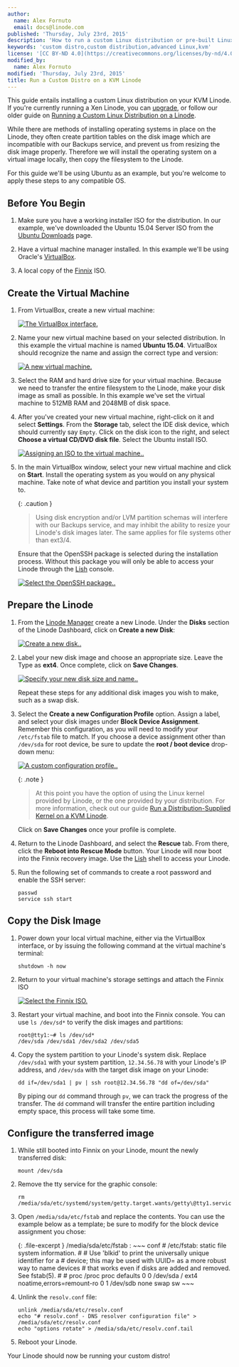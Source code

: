 ```yaml
---
author:
  name: Alex Fornuto
  email: docs@linode.com
published: 'Thursday, July 23rd, 2015'
description: 'How to run a custom Linux distribution or pre-built Linux appliance on your KVM Linode.'
keywords: 'custom distro,custom distribution,advanced Linux,kvm'
license: '[CC BY-ND 4.0](https://creativecommons.org/licenses/by-nd/4.0)'
modified_by:
  name: Alex Fornuto
modified: 'Thursday, July 23rd, 2015'
title: Run a Custom Distro on a KVM Linode
---
```


This guide entails installing a custom Linux distribution on your KVM Linode. If you're currently running a Xen Linode, you can [upgrade](https://www.linode.com/docs/platform/kvm#how-to-enable-kvm), or follow our older guide on [Running a Custom Linux Distribution on a Linode](/docs/tools-reference/custom-kernels-distros/running-a-custom-linux-distro-on-a-linode-vps).

While there are methods of installing operating systems in place on the Linode, they often create partition tables on the disk image which are incompatible with our Backups service, and prevent us from resizing the disk image properly. Therefore we will install the operating system on a virtual image locally, then copy the filesystem to the Linode.

For this guide we'll be using Ubuntu as an example, but you're welcome to apply these steps to any compatible OS. 

## Before You Begin

1.  Make sure you have a working installer ISO for the distribution. In our example, we've downloaded the Ubuntu 15.04 Server ISO from the [Ubuntu Downloads](http://www.ubuntu.com/download/server) page.

2.  Have a virtual machine manager installed. In this example we'll be using Oracle's [VirtualBox](https://www.virtualbox.org/).

3.  A local copy of the [Finnix](http://www.finnix.org/) ISO.

## Create the Virtual Machine

1.  From VirtualBox, create a new virtual machine:

    [![The VirtualBox interface.](/docs/assets/1164-vbvm1-1.png)](/docs/assets/1164-vbvm1-1.png)

2.  Name your new virtual machine based on your selected distribution.  In this example the virtual machine is named **Ubuntu 15.04**. VirtualBox should recognize the name and assign the correct type and version:

    [![A new virtual machine.](/docs/assets/custom-distro-new-image.png)](/docs/assets/custom-distro-new-image.png)

3.  Select the RAM and hard drive size for your virtual machine. Because we need to transfer the entire filesystem to the Linode, make your disk image as small as possible. In this example we've set the virtual machine to 512MB RAM and 2048MB of disk space.

4.  After you've created your new virtual machine, right-click on it and select **Settings**. From the **Storage** tab, select the IDE disk device, which should currently say `Empty`. Click on the disk icon to the right, and select **Choose a virtual CD/DVD disk file**. Select the Ubuntu install ISO.

    [![Assigning an ISO to the virtual machine..](/docs/assets/custom-distro-choose-iso_small.png)](/docs/assets/custom-distro-choose-iso.png)

5.  In the main VirtualBox window, select your new virtual machine and click on **Start**. Install the operating system as you would on any physical machine. Take note of what device and partition you install your system to.

    {: .caution }
    > Using disk encryption and/or LVM partition schemas will interfere with our Backups service, and may inhibit the ability to resize your Linode's disk images later. The same applies for file systems other than ext3/4.

    Ensure that the OpenSSH package is selected during the installation process. Without this package you will only be able to access your Linode through the [Lish](/docs/networking/using-the-linode-shell-lish) console.

    [![Select the OpenSSH package..](/docs/assets/custom-distro-select-openssh_small.png)](/docs/assets/custom-distro-select-openssh.png)


## Prepare the Linode

1.  From the [Linode Manager](https://manager.linode.com/) create a new Linode. Under the **Disks** section of the Linode Dashboard, click on **Create a new Disk**:

    [![Create a new disk..](/docs/assets/custom-distro-new-disk_small.png)](/docs/assets/custom-distro-new-disk.png)

2.  Label your new disk image and choose an appropriate size. Leave the Type as **ext4**. Once complete, click on **Save Changes**.

    [![Specify your new disk size and name..](/docs/assets/custom-distro-disk-image.png)](/docs/assets/custom-distro-disk-image.png)

    Repeat these steps for any additional disk images you wish to make, such as a swap disk.

3.  Select the **Create a new Configuration Profile** option. Assign a label, and select your disk images under **Block Device Assignment**. Remember this configuration, as you will need to modify your `/etc/fstab` file to match. If you choose a device assignment other than `/dev/sda` for root device, be sure to update the **root / boot device** drop-down menu:

    [![A custom configuration profile..](/docs/assets/custom-distro-config-profile_small.png)](/docs/assets/custom-distro-config-profile.png)

    {: .note }
    > At this point you have the option of using the Linux kernel provided by Linode, or the one provided by your distribution. For more information, check out our guide [Run a Distribution-Supplied Kernel on a KVM Linode](/docs/tools-reference/custom-kernels-distros/run-a-distribution-supplied-kernel-with-kvm).

    Click on **Save Changes** once your profile is complete.

4.  Return to the Linode Dashboard, and select the **Rescue** tab. From there, click the **Reboot into Rescue Mode** button. Your Linode will now boot into the Finnix recovery image. Use the [Lish](/docs/networking/using-the-linode-shell-lish) shell to access your Linode.

5.  Run the following set of commands to create a root password and enable the SSH server:

        passwd
        service ssh start

## Copy the Disk Image

1.  Power down your local virtual machine, either via the VirtualBox interface, or by issuing the following command at the virtual machine's terminal:

        shutdown -h now

2.  Return to your virtual machine's storage settings and attach the Finnix ISO

    [![Select the Finnix ISO.](/docs/assets/custom-distro-finnix.png)](/docs/assets/custom-distro-finnix.png)

3.  Restart your virtual machine, and boot into the Finnix console. You can use `ls /dev/sd*` to verify the disk images and partitions:

        root@tty1:~# ls /dev/sd*
        /dev/sda /dev/sda1 /dev/sda2 /dev/sda5

4.  Copy the system partition to your Linode's system disk. Replace `/dev/sda1` with your system partition, `12.34.56.78` with your Linode's IP address, and `/dev/sda` with the target disk image on your Linode:

        dd if=/dev/sda1 | pv | ssh root@12.34.56.78 "dd of=/dev/sda"

    By piping our `dd` command through `pv`, we can track the progress of the transfer. The `dd` command will transfer the entire partition including empty space, this process will take some time.


## Configure the transferred image

1.  While still booted into Finnix on your Linode, mount the newly transferred disk:

        mount /dev/sda

2.  Remove the tty service for the graphic console:

        rm /media/sda/etc/systemd/system/getty.target.wants/getty\@tty1.service

3.  Open `/media/sda/etc/fstab` and replace the contents. You can use the example below as a template; be sure to modify for the block device assignment you chose:

    {: .file-excerpt }
    /media/sda/etc/fstab
    :   ~~~ conf
        # /etc/fstab: static file system information.
        #
        # Use 'blkid' to print the universally unique identifier for a
        # device; this may be used with UUID= as a more robust way to name devices
        # that works even if disks are added and removed. See fstab(5).
        #
        # <file system> <mount point>   <type>  <options>       <dump>  <pass>
        proc        /proc        proc    defaults                       0 0
        /dev/sda   /            ext4    noatime,errors=remount-ro      0 1
        /dev/sdb   none         swap    sw
        ~~~

4.  Unlink the `resolv.conf` file:

        unlink /media/sda/etc/resolv.conf
        echo "# resolv.conf - DNS resolver configuration file" > /media/sda/etc/resolv.conf
        echo "options rotate" > /media/sda/etc/resolv.conf.tail

5.  Reboot your Linode. 

Your Linode should now be running your custom distro!
